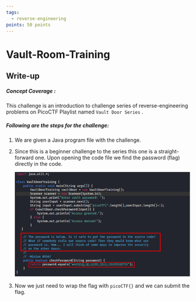 ```yaml
---
tags:
  - reverse-engineering
points: 50 points
---
```

# Vault-Room-Training

## Write-up
##### Concept Coverage :
This challenge is an introduction to challenge series of reverse-engineering problems on PicoCTF  Playlist named `Vault Door Series` .

##### Following are the steps for the challenge: 
1. We are given a Java program file with the challenge.
2. Since this is a beginner challenge to the series this one is a straight-forward one. Upon opening the code file we find the password (flag) directly in the code.
    
    ![](PicoCTF/reverse-engineering/vault-door-series/assets/vault-door-training/flag.png)
    
3. Now we just need to wrap the flag with `picoCTF{}` and we can submit the flag.